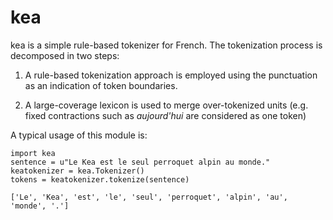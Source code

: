 # kea

kea is a simple rule-based tokenizer for French. The tokenization process is decomposed in two steps:

1. A rule-based tokenization approach is employed using the punctuation as an
   indication of token boundaries.

2. A large-coverage lexicon is used to merge over-tokenized units (e.g. fixed
   contractions such as *aujourd'hui* are considered as one token)

A typical usage of this module is:

    import kea
	sentence = u"Le Kea est le seul perroquet alpin au monde."
	keatokenizer = kea.Tokenizer()
	tokens = keatokenizer.tokenize(sentence)

	['Le', 'Kea', 'est', 'le', 'seul', 'perroquet', 'alpin', 'au', 'monde', '.']
